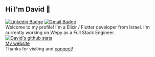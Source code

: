 ## Hi I'm David 👋
[![Linkedin
Badge](https://img.shields.io/badge/-DavidNeumark-blue?style=flat&logo=Linkedin&logoColor=white&link=https://www.linkedin.com/in/david-neumark)](https://www.linkedin.com/in/david-neumark/)
[![Gmail Badge](https://img.shields.io/badge/-d.neumark-c14438?style=flat&logo=Gmail&logoColor=white&link=mailto:d.neumark@gmail.com)](mailto:d.neumark@gmail.com)
<br>
Welcome to my profile! I'm a Elixir / Flutter developer from Israel. I'm currently working on Wepy as a Full Stack Engineer.<br>
[![David's github stats](https://github-readme-stats.vercel.app/api?username=DavidNeumark)](https://github.com/DavidNeumark/github-readme-stats)
<br>
[My website](david-neumark.com)
<br>
Thanks for visiting and [connect](https://www.linkedin.com/in/david-neumark/)!

